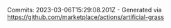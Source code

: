 Commits: 2023-03-06T15:29:08.201Z - Generated via https://github.com/marketplace/actions/artificial-grass
<br>
